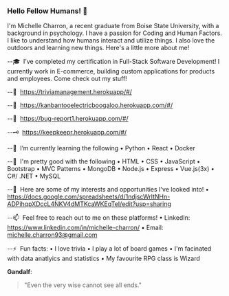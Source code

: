 ### Hello Fellow Humans! 👋

I'm Michelle Charron, a recent graduate from Boise State University, with a background in psychology. I have a passion for Coding and Human Factors. I like to understand how humans interact and utilize things. I also love the outdoors and learning new things. Here's a little more about me!

--:mortar_board: &nbsp;I’ve completed my certification in Full-Stack Software Development! I currently work in E-commerce, building custom applications for products and employees. Come check out my stuff!
 
--:movie_camera: &nbsp;https://triviamanagement.herokuapp/#/

--:scroll:  &nbsp;https://kanbantooelectricboogaloo.herokuapp.com/#/

--:bug:  &nbsp;https://bug-report1.herokuapp.com/#/

--:old_key:  &nbsp;https://keepkeepr.herokuapp.com/#/

--🌱  &nbsp;I’m currently learning the following
      • Python
      • React
      • Docker

--:deciduous_tree:  &nbsp;I'm pretty good with the following 
      • HTML
      • CSS
      • JavaScript
      • Bootstrap 
      • MVC Patterns
      • MongoDB
      • Node.js
      • Express
      • Vue.js(3x)
      • C#/ .NET
      • MySQL

--💬  &nbsp;Here are some of my interests and opportunities I've looked into!
      • https://docs.google.com/spreadsheets/d/1ndjscWrltNHn-ADPihqpXDccL4NKV4dMTKcaWKEqTeI/edit?usp=sharing 

--📫  &nbsp;Feel free to reach out to me on these platforms!
      • LinkedIn: https://www.linkedin.com/in/michelle-charron/
      • Email: michelle.charron93@gmail.com

--⚡  &nbsp;Fun facts:
      • I love trivia
      • I play a lot of board games
      • I'm facinated with data anatlyics and statistics
      • My favourite RPG class is Wizard
      
**Gandalf**:
> "Even the very wise cannot see all ends."
